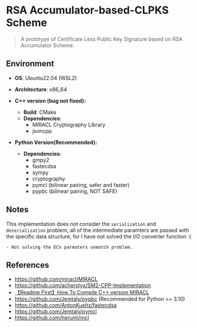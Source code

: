 # RSA Accumulator-based-CLPKS Scheme
> A prototype of Certificate Less Public Key Signature based on RSA Accumulator Scheme.

## Environment
- **OS**: Ubuntu22.04 (WSL2)
- **Architecture**: x86_64
- **C++ version (bug not fixed):**
    - **Build**: CMake
    - **Dependencies**:
        - MIRACL Cryptography Library
        - jsoncpp

- **Python Version(Recommended):**
    - **Dependencies**:
        - gmpy2
        - fastecdsa
        - sympy
        - cryptography
        - pymcl (bilinear pairing, safer and faster)
        - pypbc (bilinear pairing, NOT SAFE)


## Notes
This implementation does not consider the `serialization` and `deserialization` problem, 
all of the intermediate paramters are passed with the specific data structure, for I have not solved the I/O converter function :( 

    - Not solving the ECn parmaters unmatch problem.



## References
- https://github.com/miracl/MIRACL
- https://github.com/acherstyx/SM2-CPP-Implementation
- [【Readme First】How To Compile C++ version MIRACL](https://adityagudimetla.medium.com/installing-miracl-for-dummies-7eb7192c3285)
- https://github.com/Jemtaly/pypbc  (Recommended for Python >= 3.10)
- https://github.com/AntonKueltz/fastecdsa
- https://github.com/Jemtaly/pymcl
- https://github.com/herumi/mcl